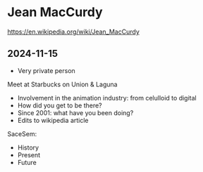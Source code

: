 # Jean MacCurdy

https://en.wikipedia.org/wiki/Jean_MacCurdy


## 2024-11-15

* Very private person

Meet at Starbucks on Union & Laguna

* Involvement in the animation industry: from celulloid to digital
* How did you get to be there?
* Since 2001: what have you been doing?
* Edits to wikipedia article

SaceSem:

* History
* Present
* Future